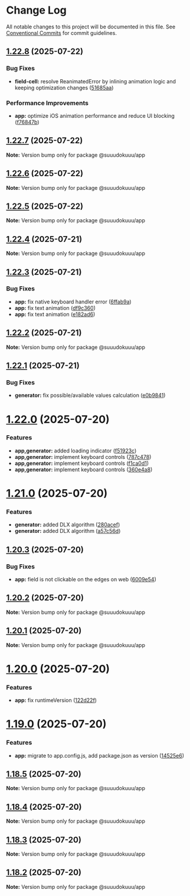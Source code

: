 # Change Log

All notable changes to this project will be documented in this file.
See [Conventional Commits](https://conventionalcommits.org) for commit guidelines.

## [1.22.8](https://github.com/vitalyiegorov/suuudokuuu/compare/v1.22.7...v1.22.8) (2025-07-22)

### Bug Fixes

- **field-cell:** resolve ReanimatedError by inlining animation logic and keeping optimization changes ([51685aa](https://github.com/vitalyiegorov/suuudokuuu/commit/51685aaaaac205272f8b4cc94d7ff42d32b3f5bf))

### Performance Improvements

- **app:** optimize iOS animation performance and reduce UI blocking ([f76847b](https://github.com/vitalyiegorov/suuudokuuu/commit/f76847b3f465b9b8caaade2429cf2b78d2b21517))

## [1.22.7](https://github.com/vitalyiegorov/suuudokuuu/compare/v1.22.6...v1.22.7) (2025-07-22)

**Note:** Version bump only for package @suuudokuuu/app

## [1.22.6](https://github.com/vitalyiegorov/suuudokuuu/compare/v1.22.5...v1.22.6) (2025-07-22)

**Note:** Version bump only for package @suuudokuuu/app

## [1.22.5](https://github.com/vitalyiegorov/suuudokuuu/compare/v1.22.4...v1.22.5) (2025-07-22)

**Note:** Version bump only for package @suuudokuuu/app

## [1.22.4](https://github.com/vitalyiegorov/suuudokuuu/compare/v1.22.3...v1.22.4) (2025-07-21)

**Note:** Version bump only for package @suuudokuuu/app

## [1.22.3](https://github.com/vitalyiegorov/suuudokuuu/compare/v1.22.2...v1.22.3) (2025-07-21)

### Bug Fixes

- **app:** fix native keyboard handler error ([6ffab9a](https://github.com/vitalyiegorov/suuudokuuu/commit/6ffab9abe7f8a7eadc51b54bb9388177875cb193))
- **app:** fix text animation ([df9c360](https://github.com/vitalyiegorov/suuudokuuu/commit/df9c36069ef4de482118f44af54a3d1b1d8de9f4))
- **app:** fix text animation ([e182ad6](https://github.com/vitalyiegorov/suuudokuuu/commit/e182ad62f9ec4924d9400fbb44d2852f9561b11f))

## [1.22.2](https://github.com/vitalyiegorov/suuudokuuu/compare/v1.22.1...v1.22.2) (2025-07-21)

**Note:** Version bump only for package @suuudokuuu/app

## [1.22.1](https://github.com/vitalyiegorov/suuudokuuu/compare/v1.22.0...v1.22.1) (2025-07-21)

### Bug Fixes

- **generator:** fix possible/available values calculation ([e0b9841](https://github.com/vitalyiegorov/suuudokuuu/commit/e0b9841b8d6182ddf32b2e353717338121674910))

# [1.22.0](https://github.com/vitalyiegorov/suuudokuuu/compare/v1.21.0...v1.22.0) (2025-07-20)

### Features

- **app,generator:** added loading indicator ([f51923c](https://github.com/vitalyiegorov/suuudokuuu/commit/f51923ce7f96760622740c1a8989d3f01a0edd6e))
- **app,generator:** implement keyboard controls ([787c478](https://github.com/vitalyiegorov/suuudokuuu/commit/787c4782ce1cf7793fc95ceac268bb1800bdc430))
- **app,generator:** implement keyboard controls ([f1ca0d1](https://github.com/vitalyiegorov/suuudokuuu/commit/f1ca0d12b0929ccd6429bbbe587f89ec6188673e))
- **app,generator:** implement keyboard controls ([360e4a8](https://github.com/vitalyiegorov/suuudokuuu/commit/360e4a8f4036522f21bd5a558b99f4beab2cb1fd))

# [1.21.0](https://github.com/vitalyiegorov/suuudokuuu/compare/v1.20.3...v1.21.0) (2025-07-20)

### Features

- **generator:** added DLX algorithm ([280acef](https://github.com/vitalyiegorov/suuudokuuu/commit/280acef19a19140f230863c0cd1fd58eef4220f5))
- **generator:** added DLX algorithm ([a57c56d](https://github.com/vitalyiegorov/suuudokuuu/commit/a57c56d5950c91e52799593be2d6c0ab1fbf791a))

## [1.20.3](https://github.com/vitalyiegorov/suuudokuuu/compare/v1.20.2...v1.20.3) (2025-07-20)

### Bug Fixes

- **app:** field is not clickable on the edges on web ([6009e54](https://github.com/vitalyiegorov/suuudokuuu/commit/6009e54888decea83232b3500dc3fd1f8793cac1))

## [1.20.2](https://github.com/vitalyiegorov/suuudokuuu/compare/v1.20.1...v1.20.2) (2025-07-20)

**Note:** Version bump only for package @suuudokuuu/app

## [1.20.1](https://github.com/vitalyiegorov/suuudokuuu/compare/v1.20.0...v1.20.1) (2025-07-20)

**Note:** Version bump only for package @suuudokuuu/app

# [1.20.0](https://github.com/vitalyiegorov/suuudokuuu/compare/v1.19.0...v1.20.0) (2025-07-20)

### Features

- **app:** fix runtimeVersion ([122d22f](https://github.com/vitalyiegorov/suuudokuuu/commit/122d22f1d45b5559e2195ff09049ae827ef07c70))

# [1.19.0](https://github.com/vitalyiegorov/suuudokuuu/compare/v1.18.5...v1.19.0) (2025-07-20)

### Features

- **app:** migrate to app.config.js, add package.json as version ([14525e6](https://github.com/vitalyiegorov/suuudokuuu/commit/14525e6eb905b64f24e5b8800661365ac49cf772))

## [1.18.5](https://github.com/vitalyiegorov/suuudokuuu/compare/v1.18.4...v1.18.5) (2025-07-20)

**Note:** Version bump only for package @suuudokuuu/app

## [1.18.4](https://github.com/vitalyiegorov/suuudokuuu/compare/v1.18.3...v1.18.4) (2025-07-20)

**Note:** Version bump only for package @suuudokuuu/app

## [1.18.3](https://github.com/vitalyiegorov/suuudokuuu/compare/v1.18.2...v1.18.3) (2025-07-20)

**Note:** Version bump only for package @suuudokuuu/app

## [1.18.2](https://github.com/vitalyiegorov/suuudokuuu/compare/v1.18.1...v1.18.2) (2025-07-20)

**Note:** Version bump only for package @suuudokuuu/app
